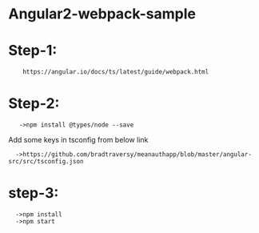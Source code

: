 # Angular2-webpack-sample

 # Step-1:
   
        https://angular.io/docs/ts/latest/guide/webpack.html

 # Step-2:

       ->npm install @types/node --save

   Add some keys in tsconfig from below link

      ->https://github.com/bradtraversy/meanauthapp/blob/master/angular-src/src/tsconfig.json

 # step-3:

      ->npm install
      ->npm start 
